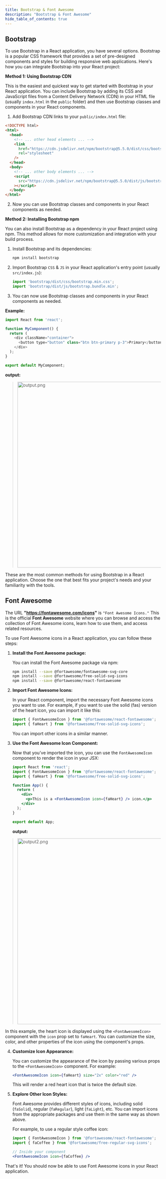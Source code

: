 ```yaml
---
title: Bootstrap & Font Awesome
description: "Bootstrap & Font Awesome"
hide_table_of_contents: true
---
```


##  Bootstrap 

To use Bootstrap in a React application, you have several options. Bootstrap is a popular CSS framework that provides a set of pre-designed components and styles for building responsive web applications. Here's how you can integrate Bootstrap into your React project:

**Method 1: Using Bootstrap CDN**

This is the easiest and quickest way to get started with Bootstrap in your React application. You can include Bootstrap by adding its CSS and JavaScript files from a Content Delivery Network (CDN) in your HTML file (usually `index.html` in the `public` folder) and then use Bootstrap classes and components in your React components.

1. Add Bootstrap CDN links to your `public/index.html` file:

```html
<!DOCTYPE html>
<html>
  <head>
    <!-- ... other head elements ... -->
    <link
      href="https://cdn.jsdelivr.net/npm/bootstrap@5.5.0/dist/css/bootstrap.min.css"
      rel="stylesheet"
    />
  </head>
  <body>
    <!-- ... other body elements ... -->
    <script
      src="https://cdn.jsdelivr.net/npm/bootstrap@5.5.0/dist/js/bootstrap.min.js"
    ></script>
  </body>
</html>
```

2. Now you can use Bootstrap classes and components in your React components as needed.

**Method 2: Installing Bootstrap npm**

You can also install Bootstrap as a dependency in your React project using npm. This method allows for more customization and integration with your build process.

1. Install Bootstrap and its dependencies:

   ```bash
   npm install bootstrap
   ```

2. Import Bootstrap `CSS` & `JS` in your React application's entry point (usually `src/index.js`):

   ```javascript
   import 'bootstrap/dist/css/bootstrap.min.css';
   import 'bootstrap/dist/js/bootstrap.bundle.min';
   ```

3. You can now use Bootstrap classes and components in your React components as needed.

**Example:**

   ```javascript
   import React from 'react';
   
   function MyComponent() {
     return (
       <div className="container">
         <button type="button" class="btn btn-primary p-3">Primary</button>
       </div>
     );
   }

   export default MyComponent;
   ```

**output:**

><img src="/react/14/output1.png" alt="output.png" width="600px"/>

These are the most common methods for using Bootstrap in a React application. Choose the one that best fits your project's needs and your familiarity with the tools.

##  Font Awesome

 The URL **"https://fontawesome.com/icons"** is `"Font Awesome Icons."` This is the official **Font Awesome** website where you can browse and access the collection of Font Awesome icons, learn how to use them, and access related resources.

To use Font Awesome icons in a React application, you can follow these steps:

1. **Install the Font Awesome package:**

   You can install the Font Awesome package via npm:

   ```bash
   npm install --save @fortawesome/fontawesome-svg-core
   npm install --save @fortawesome/free-solid-svg-icons
   npm install --save @fortawesome/react-fontawesome
   ```

2. **Import Font Awesome Icons:**

   In your React component, import the necessary Font Awesome icons you want to use. For example, if you want to use the solid (fas) version of the heart icon, you can import it like this:

   ```jsx
   import { FontAwesomeIcon } from '@fortawesome/react-fontawesome';
   import { faHeart } from '@fortawesome/free-solid-svg-icons';
   ```

   You can import other icons in a similar manner.

3. **Use the Font Awesome Icon Component:**

   Now that you've imported the icon, you can use the `FontAwesomeIcon` component to render the icon in your JSX:

   ```jsx
   import React from 'react';
   import { FontAwesomeIcon } from '@fortawesome/react-fontawesome';
   import { faHeart } from '@fortawesome/free-solid-svg-icons';

   function App() {
     return (
       <div>
         <p>This is a <FontAwesomeIcon icon={faHeart} /> icon.</p>
       </div>
     );
   }

   export default App;
   ```
   **output:**

><img src="/react/14/output2.png" alt="output2.png" width="600px"/>

   In this example, the heart icon is displayed using the `<FontAwesomeIcon>` component with the `icon` prop set to `faHeart`. You can customize the size, color, and other properties of the icon using the component's props.

4. **Customize Icon Appearance:**

   You can customize the appearance of the icon by passing various props to the `<FontAwesomeIcon>` component. For example:

   ```jsx
   <FontAwesomeIcon icon={faHeart} size="2x" color="red" />
   ```

   This will render a red heart icon that is twice the default size.

5. **Explore Other Icon Styles:**

   Font Awesome provides different styles of icons, including solid (`faSolid`), regular (`faRegular`), light (`faLight`), etc. You can import icons from the appropriate packages and use them in the same way as shown above.

   For example, to use a regular style coffee icon:

   ```jsx
   import { FontAwesomeIcon } from '@fortawesome/react-fontawesome';
   import { faCoffee } from '@fortawesome/free-regular-svg-icons';

   // Inside your component
   <FontAwesomeIcon icon={faCoffee} />
   ```

That's it! You should now be able to use Font Awesome icons in your React application. 
